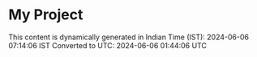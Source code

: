 # My Project

This content is dynamically generated in Indian Time (IST): 2024-06-06 07:14:06 IST
Converted to UTC: 2024-06-06 01:44:06 UTC
